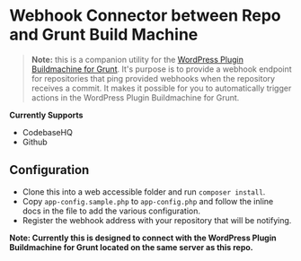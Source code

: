 Webhook Connector between Repo and Grunt Build Machine
================

> **Note:** this is a companion utility for the [WordPress Plugin Buildmachine for Grunt](https://github.com/eventespresso/grunt-wp-plugin-buildmachine). It's purpose is to provide a webhook endpoint for repositories that ping provided webhooks when the repository receives a commit.  It makes it possible for you to automatically trigger actions in the WordPress Plugin Buildmachine for Grunt.

**Currently Supports**
- CodebaseHQ
- Github

## Configuration
- Clone this into a web accessible folder and run `composer install`.  
- Copy `app-config.sample.php` to `app-config.php` and follow the inline docs in the file to add the various configuration.
- Register the webhook address with your repository that will be notifying.

**Note: Currently this is designed to connect with the WordPress Plugin Buildmachine for Grunt located on the same server as this repo.**
